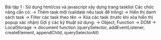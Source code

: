 Bài tập 1 : Sử dụng html/css và javascript xây dựng trang tasklist
Các chức năng cần có:
-> Thêm task mới (validate nếu task để trống)
-> Hiển thị danh sách task
-> Filter các task theo tên
-> Xóa các task (trước khi xóa hiển thị popup xác nhận)
Gợi ý các kỹ thuật sử dụng:
-> Object, Function
-> DOM
-> LocalStorage
-> document function (querySelector, addEventListener, createElement, appendChild, querySelectorAll)